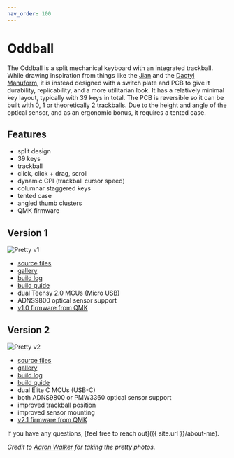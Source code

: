 ```yaml
---
nav_order: 100
---
```


# Oddball

The Oddball is a split mechanical keyboard with an integrated trackball. While drawing inspiration from things like the [Jian](https://github.com/KGOH/Jian-Info) and the [Dactyl Manuform](https://github.com/abstracthat/dactyl-manuform), it is instead designed with a switch plate and PCB to give it durability, replicability, and a more utilitarian look. It has a relatively minimal key layout, typically with 39 keys in total. The PCB is reversible so it can be built with 0, 1 or theoretically 2 trackballs. Due to the height and angle of the optical sensor, and as an ergonomic bonus, it requires a tented case.

## Features
- split design
- 39 keys
- trackball
- click, click + drag, scroll
- dynamic CPI (trackball cursor speed)
- columnar staggered keys
- tented case
- angled thumb clusters
- QMK firmware

## Version 1

![Pretty v1]({{site.baseurl}}/assets/images/pretty-v1.jpg)

- [source files](https://github.com/atulloh/oddball/tree/master/output)
- [gallery]({{site.baseurl}}/v1/gallery)
- [build log]({{site.baseurl}}/v1/build-log)
- [build guide]({{site.baseurl}}/v1/build-guide)
- dual Teensy 2.0 MCUs (Micro USB)
- ADNS9800 optical sensor support
- [v1.0 firmware from QMK](https://github.com/qmk/qmk_firmware/tree/master/keyboards/oddball/v1)

## Version 2

![Pretty v2]({{site.baseurl}}/assets/images/pretty-v2.jpg)

- [source files](https://github.com/atulloh/oddball/tree/master/output)
- [gallery]({{site.baseurl}}/v2/gallery)
- [build log]({{site.baseurl}}/v2/build-log)
- [build guide]({{site.baseurl}}/v2/build-guide)
- dual Elite C MCUs (USB-C)
- both ADNS9800 or PMW3360 optical sensor support
- improved trackball position
- improved sensor mounting
- [v2.1 firmware from QMK](https://github.com/qmk/qmk_firmware/tree/master/keyboards/oddball/v2_1)

If you have any questions, [feel free to reach out]({{ site.url }}/about-me).

_Credit to [Aaron Walker](http://instagram.com/aawalkerphoto/) for taking the pretty photos._
